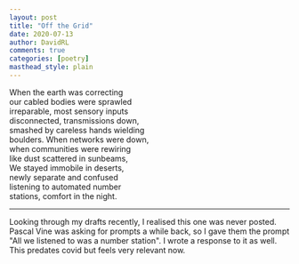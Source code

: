 ```yaml
---
layout: post
title: "Off the Grid"
date: 2020-07-13
author: DavidRL
comments: true
categories: [poetry]
masthead_style: plain
---
```


When the earth was correcting  
our cabled bodies were sprawled  
irreparable, most sensory inputs  
disconnected, transmissions down,  
smashed by careless hands wielding  
boulders. When networks were down,  
when communities were rewiring  
like dust scattered in sunbeams,  
We stayed immobile in deserts,  
newly separate and confused  
listening to automated number   
stations, comfort in the night.  

***
Looking through my drafts recently, I realised this one was never posted. Pascal Vine was asking for prompts a while back, so I gave them the prompt "All we listened to was a number station". I wrote a response to it as well. This predates covid but feels very relevant now.
